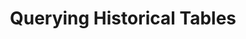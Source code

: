 ---
# -------------------------- #
#          PAGE INFO         #
# -------------------------- #

title: Querying Historical Tables
permalink: /replication/loading/querying-historical-tables
keywords: bigquery, google bigquery data warehouse, bigquery data warehouse, bigquery etl, etl to bigquery, historical
summary: "Learn how Historical Loading works and how to account for it in your queries."

key: "historical-querying"
type: ""

layout: general
toc: true
order: 1
content-type: "guide"


# -------------------------- #
#           INTRO            #
# -------------------------- #

intro: |
  {% capture note %}
  - [Destinations configured to use Historical Loading]({{ link.destinations.storage.loading-behavior | prepend: site.baseurl | append:"#reference--destinations-loading-behavior" }})
  {% endcapture %}

  {% include note.html first-line="**This guide is applicable to:**" content=note %}

  When data is loaded using [Historical Loading]({{ link.destinations.storage.loading-behavior | prepend: site.baseurl | append:"#reference--destinations-loading-behavior" }}), records are appended to the end of the table as new rows. Only the `_sdc_end_date` column is updated in existing rows, to indicate when a new version was added. Multiple versions of a row can exist in a table, creating a log of how a record has changed over time.

  In this guide, we'll cover:

  {% for section in page.sections %}
  - [{{ section.summary }}](#{{ section.anchor }})
  {% endfor %}


# -------------------------- #
#          CONTENT           #
# -------------------------- #

sections:
  - title: "Before using this guide"
    anchor: "before-using-guide"
    summary: "Things to know before using this guide"
    content: |
      Before using this guide, note that:

      - You may need to modify the queries in this guide to use them yourself
      - Stitch Support's expertise lies in replicating data, and as such does not provide data analysis or querying assistance. We can, however, help with data discrepancies.

         If you'd like assistance with analysis or business intelligence solutions, we recommend reaching out to one of our [analytics partners]({{ site.partners }}){:target="new"}.

  - title: "Retrieving the latest version of every record"
    anchor: "latest-version"
    summary: "A querying strategy that retrieves the latest version of every record"
    content: |
      {% include note.html type="single-line" content="**Note**: The queries in this section are only intended to demonstrate one approach to querying. You may need to modify the queries to use them yourself." %}

      Let's take a look at an example. Assume we have an `orders` table that contains:

      - A Primary Key of `id`,
      - The system `{{ system-column.prefix }}` columns added by Stitch, and
      - Other order attribute columns

      If you wanted to get all current records, you could use the following query:

      {% capture code %}
          SELECT * FROM orders
          WHERE
            _sdc_end_date = "9999-12-31 0:00 +00:00"
      {% endcapture %}

      {% assign description = "Querying all current records" %}

      {% include layout/code-snippet.html code=code code-description=description %}
      
      {% include note.html type="single-line" content="**Note**: Since the `_sdc_end_date` value for current records is set to `9999-12-31` UTC, it is recommended to use `9999-12-31 0:00 +00:00` in your queries to make sure you get the correct result regardless of your local time." %}


  - title: "Retrieving the version of every record for a specific date"
    anchor: "specific-date"
    summary: "A querying strategy that retrieves the version of every record for a specific date"
    content: |
      {% include note.html type="single-line" content="**Note**: The queries in this section are only intended to demonstrate one approach to querying. You may need to modify the queries to use them yourself." %}

      Let's take a look at an example. Assume we have an `orders` table that contains:

      - A Primary Key of `id`,
      - The system `{{ system-column.prefix }}` columns added by Stitch, and
      - Other order attribute columns

      If you wanted to get all records valid on December 1st 2022, you could use the following query:

      {% capture code %}
          SELECT * FROM orders
          WHERE
            _sdc_start_date <= "2022-12-01"
            AND _sdc_end_date > "2022-12-01"
      {% endcapture %}

      {% assign description = "Querying all records for a specific date" %}

      {% include layout/code-snippet.html code=code code-description=description %}

  - title: "Retrieving the version of a specific record for a date range"
    anchor: "date-range"
    summary: "A querying strategy that retrieves the version of a specific record for a date range"
    content: |
      {% include note.html type="single-line" content="**Note**: The queries in this section are only intended to demonstrate one approach to querying. You may need to modify the queries to use them yourself." %}

      Let's take a look at an example. Assume we have an `orders` table that contains:

      - A Primary Key of `id`,
      - The system `{{ system-column.prefix }}` columns added by Stitch, and
      - Other order attribute columns

      If you wanted to get the version of a record with the ID `694` valid in all of December 2022, you could use the following query:

      {% capture code %}
          SELECT * FROM orders
          WHERE
            id = 694
            AND _sdc_start_date <= "2022-12-01"
            AND _sdc_end_date >= "2022-12-31"
      {% endcapture %}

      {% assign description = "Querying the version of a specific record valid for a date range" %}

      {% include layout/code-snippet.html code=code code-description=description %}

  - title: "Create views in your destination"
    anchor: "create-destination-views"
    summary: "How to simplify querying by creating a view in your destination"
    content: |
      To make this easier, you can turn queries like the one above into a view. We recommend this approach because a view will encapsulate all the logic and simplify the process of querying against the latest version of your data.

      Refer to the documentation for your destination for more info on creating views:

      - [Snowflake]({{ site.data.destinations.snowflake.resource-links.create-views }}){:target="new"}
---